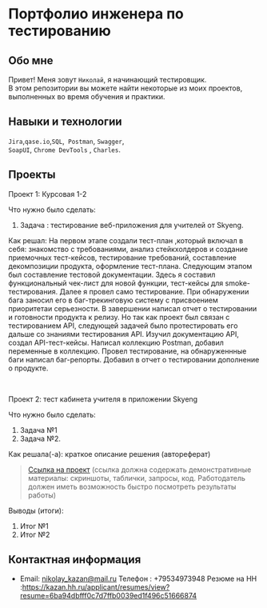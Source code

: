 # Портфолио инженера по тестированию

## Обо мне 

Привет! Меня зовут ``Николай``, я начинающий тестировщик. <br>
В этом репозитории вы можете найти некоторые из моих проектов, выполненных во время обучения и практики.
<br>

## Навыки и технологии
``Jira``,``qase.io``,``SQL``,`` Postman``, ``Swagger``,  <br>
``SoapUI``,  ``Chrome DevTools`` , ``Сharles``.

## Проекты

<p> Проект 1: Курсовая 1-2</p>
<p>Что нужно было сделать:<p>
<ol>
  <li>Задача : тестирование веб-приложения для учителей от Skyeng.</li>
</ol>

<p>Как решал: На первом этапе создали тест-план ,который включал в себя: знакомство с требованиями, анализ стейкхолдеров и создание приемочных тест-кейсов, тестирование требований, составление декомпозиции продукта, оформление тест-плана. Следующим этапом был составление тестовой документации. Здесь я составил функциональный чек-лист для новой функции, тест-кейсы для smoke-тестирования. Далее я провел само тестирование. При обнаружении бага заносил его в баг-трекинговую систему с присвоением приоритетаи серьезности. В завершении написал отчет о тестировании и готовности продукта к релизу. Но так как проект был связан с тестированием API, следующей задачей было протестировать его дальше со знаниями тестирования API. Изучил документацию API, создал API-тест-кейсы. Написал коллекцию Postman, добавил переменные в коллекцию. Провел тестирование, на обнаруженнные баги написал баг-репорты. Добавил в отчет о тестировании дополнение о продукте.   <p>
<br> 

<p> Проект 2: тест кабинета учителя в приложении Skyeng</p>
<p>Что нужно было сделать:<p>
<ol>
  <li>Задача №1</li>
  <li>Задача №2.</li>
</ol>

<p>Как решала(-а): краткое описание решения (автореферат)<p>

>  <a href="https://fogen.notion.site/fogen/1-2-Web-REST-API-Postman-5f1700d11e1840b2a4e244b38cb0190f">Ссылка на проект</a>
  (ссылка должна содержать демонстративные материалы: скриншоты, таблички, запросы, код. Работодатель должен иметь возможность быстро посмотреть результаты работы)
 
 <p>Выводы (итоги):<p>
<ol>
  <li>Итог №1</li>
  <li>Итог №2</li>
</ol>

## Контактная информация
- Email: nikolay_kazan@mail.ru
Телефон : +79534973948
Резюме на HH :https://kazan.hh.ru/applicant/resumes/view?resume=6ba94dbfff0c7d7ffb0039ed1f496c51666874
